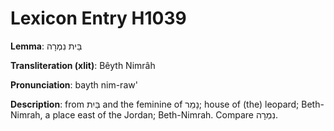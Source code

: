 # Lexicon Entry H1039

**Lemma**: בֵּית נִמְרָה

**Transliteration (xlit)**: Bêyth Nimrâh

**Pronunciation**: bayth nim-raw'

**Description**:
from בַּיִת and the feminine of נָמֵר; house of (the) leopard; Beth-Nimrah, a place east of the Jordan; Beth-Nimrah. Compare נִמְרָה.
